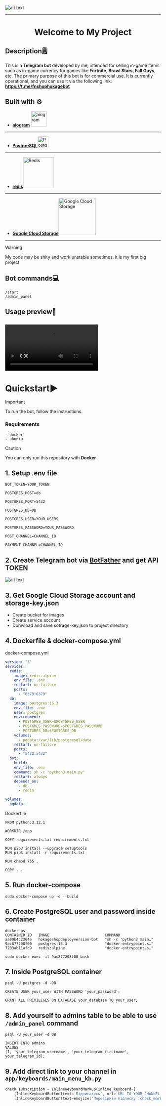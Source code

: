 ![alt text](github_imgs/HokageShop.jpg)

---
<div align="center">
  <h1>Welcome to My Project</h1>
</div>

## Description🗒️

This is a **Telegram bot** developed by me, intended for selling in-game items such as in-game currency for games like **Fortnite, Brawl Stars, Fall Guys**, etc.
The primary purpose of this bot is for commercial use. It is currently operational, and you can use it via the following link: **https://t.me/fnshophokagebot**

## Built with ⚙️
- **[aiogram](https://aiogram.dev/)** <img src="https://docs.aiogram.dev/en/dev-3.x/_static/logo.png" alt="aiogram" width="50"/>

---
- **[PostgreSQL](https://www.postgresql.org/)**<img src="https://upload.wikimedia.org/wikipedia/commons/2/29/Postgresql_elephant.svg" alt="PostgreSQL" width="35"/>

---
- **[redis](https://redis.io/)**<img src="https://upload.wikimedia.org/wikipedia/en/6/6b/Redis_Logo.svg" alt="Redis" width="100"/>

---
- **[Google Cloud Storage](https://cloud.google.com/storage)**<img src="https://upload.wikimedia.org/wikipedia/commons/5/51/Google_Cloud_logo.svg" alt="Google Cloud Storage" width="120"/>

---
>[!WARNING]
>My code may be shity and work unstable sometimes, it is my first big project

## Bot commands💻
```
/start
/admin_panel
```

## Usage preview📲
<video controls src="github_imgs/usage.MP4" title="Title"></video>
---

# Quickstart▶️
>[!IMPORTANT]
>To run the bot, follow the instructions.
### Requirements
```
- docker
- ubuntu
```
>[!CAUTION]
>You can only run this repository with **Docker**

## 1. Setup .env file
```
BOT_TOKEN=YOUR_TOKEN

POSTGRES_HOST=db

POSTGRES_PORT=5432

POSTGRES_DB=DB

POSTGRES_USER=YOUR_USERS

POSTGRES_PASSWORD=YOUR_PASSWORD

POST_CHANNEL=CHANNEL_ID

PAYMENT_CHANNEL=CHANNEL_ID
```

## 2. Create Telegram bot via [BotFather](https://t.me/BotFather) and get API TOKEN
![alt text](github_imgs/BotFather.jpg)

## 3. Get Google Cloud Storage account and **storage-key.json**
- Create bucket for images
- Create service account
- Donwload and save sotrage-key.json to project directory

## 4. Dockerfile & docker-compose.yml
docker-compose.yml
```yml
version: "3"
services:
  redis:
    image: redis:alpine
    env_file: .env
    restart: on-failure
    ports:
      - "6379:6379"
  db:
    image: postgres:16.3
    env_file: .env
    user: postgres
    environment:
      - POSTGRES_USER=$POSTGRES_USER
      - POSTGRES_PASSWORD=$POSTGRES_PASSWORD
      - POSTGRES_DB=$POSTGRES_DB
    volumes:
      - pgdata:/var/lib/postgresql/data
    restart: on-failure
    ports:
      - "5432:5432"
  bot:
    build: .
    env_file: .env
    command: sh -c "python3 main.py"
    restart: always
    depends_on:
      - db
      - redis

volumes:
  pgdata:
```
Dockerfile
```
FROM python:3.12.1

WORKDIR /app

COPY requirements.txt requirements.txt

RUN pip3 install --upgrade setuptools
RUN pip3 install -r requirements.txt

RUN chmod 755 .

COPY . .
```

## 5. Run docker-compose
```
sudo docker-compose up -d --build
```
## 6. Create PostgreSQL user and password inside container
```
docker ps
CONTAINER ID   IMAGE                         COMMAND
aa00b4c2364e   hokageshopdeployversion-bot   "sh -c 'python3 main…"
9ac877208f00   postgres:16.3                 "docker-entrypoint.s…"
7203ab11afc9   redis:alpine                  "docker-entrypoint.s…"

sudo docker exec -it 9ac877208f00 bash
```

## 7. Inside PostgreSQL container
```
psql -U postgres -d -DB

CREATE USER your_user WITH PASSWORD 'your_password';

GRANT ALL PRIVILEGES ON DATABASE your_database TO your_user;
```

## 8. Add yourself to admins table to be able to use `/admin_panel` command
```
psql -U your_user -d DB

INSERT INTO admins
VALUES
(1, 'your_telegram_username', 'your_telegram_firstname', your_telegram_id);
```

## 9. Add direct link to your channel in `app/keyboards/main_menu_kb.py`
```python
check_subscription = InlineKeyboardMarkup(inline_keyboard=[
    [InlineKeyboardButton(text='Підписатись', url='URL TO YOUR CHANNEL')],
    [InlineKeyboardButton(text=emojize('Перевірити підписку :check_mark_button:'), callback_data='check_sub')]])
```